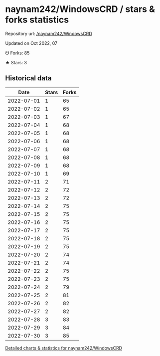 # naynam242/WindowsCRD / stars & forks statistics

Repository url: [/naynam242/WindowsCRD](https://github.com/naynam242/WindowsCRD)

Updated on Oct 2022, 07

☋ Forks: 85

★ Stars: 3

## Historical data
| Date | Stars | Forks |
|------|-------|-------|
| 2022-07-01 | 1 | 65 | 
| 2022-07-02 | 1 | 65 | 
| 2022-07-03 | 1 | 67 | 
| 2022-07-04 | 1 | 68 | 
| 2022-07-05 | 1 | 68 | 
| 2022-07-06 | 1 | 68 | 
| 2022-07-07 | 1 | 68 | 
| 2022-07-08 | 1 | 68 | 
| 2022-07-09 | 1 | 68 | 
| 2022-07-10 | 1 | 69 | 
| 2022-07-11 | 2 | 71 | 
| 2022-07-12 | 2 | 72 | 
| 2022-07-13 | 2 | 72 | 
| 2022-07-14 | 2 | 75 | 
| 2022-07-15 | 2 | 75 | 
| 2022-07-16 | 2 | 75 | 
| 2022-07-17 | 2 | 75 | 
| 2022-07-18 | 2 | 75 | 
| 2022-07-19 | 2 | 75 | 
| 2022-07-20 | 2 | 74 | 
| 2022-07-21 | 2 | 74 | 
| 2022-07-22 | 2 | 75 | 
| 2022-07-23 | 2 | 75 | 
| 2022-07-24 | 2 | 79 | 
| 2022-07-25 | 2 | 81 | 
| 2022-07-26 | 2 | 82 | 
| 2022-07-27 | 2 | 82 | 
| 2022-07-28 | 3 | 83 | 
| 2022-07-29 | 3 | 84 | 
| 2022-07-30 | 3 | 85 | 


[Detailed charts & statistics for naynam242/WindowsCRD](https://reviewgithub.com/rep/naynam242/WindowsCRD)
